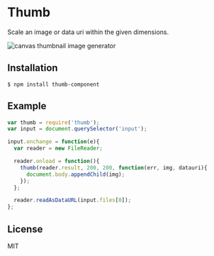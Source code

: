 
# Thumb

  Scale an image or data uri within the given dimensions.

  ![canvas thumbnail image generator](http://f.cl.ly/items/3V2X113N01042G1H0A1u/Screen%20Shot%202012-08-09%20at%2011.35.20%20AM.png)

## Installation

```
$ npm install thumb-component
```

## Example

```js
var thumb = require('thumb');
var input = document.querySelector('input');

input.onchange = function(e){
  var reader = new FileReader;

  reader.onload = function(){
    thumb(reader.result, 200, 200, function(err, img, datauri){
      document.body.appendChild(img);
    });
  };

  reader.readAsDataURL(input.files[0]);
};
```

## License

  MIT